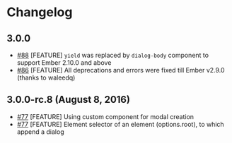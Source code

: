 # Changelog

## 3.0.0

- [#88](https://github.com/wheely/ember-dialog/pull/88) [FEATURE] `yield` was replaced by `dialog-body` component to support Ember 2.10.0 and above
- [#86](https://github.com/wheely/ember-dialog/pull/86) [FEATURE] All deprecations and errors were fixed till Ember v2.9.0 (thanks to waleedq)


## 3.0.0-rc.8 (August 8, 2016)

- [#77](https://github.com/wheely/ember-dialog/pull/77) [FEATURE] Using custom component for modal creation
- [#77](https://github.com/wheely/ember-dialog/pull/77) [FEATURE] Element selector of an element (options.root), to which append a dialog
